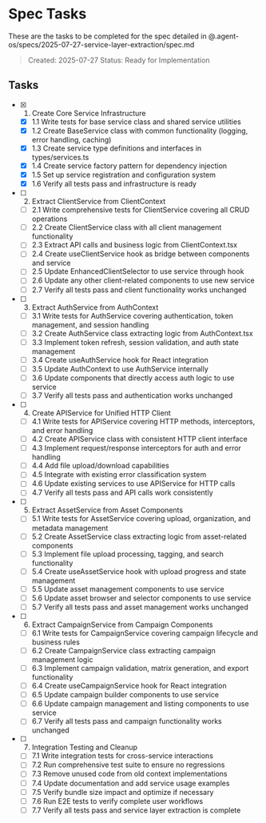 # Spec Tasks

These are the tasks to be completed for the spec detailed in @.agent-os/specs/2025-07-27-service-layer-extraction/spec.md

> Created: 2025-07-27
> Status: Ready for Implementation

## Tasks

- [x] 1. Create Core Service Infrastructure
  - [x] 1.1 Write tests for base service class and shared service utilities
  - [x] 1.2 Create BaseService class with common functionality (logging, error handling, caching)
  - [x] 1.3 Create service type definitions and interfaces in types/services.ts
  - [x] 1.4 Create service factory pattern for dependency injection
  - [x] 1.5 Set up service registration and configuration system
  - [x] 1.6 Verify all tests pass and infrastructure is ready

- [ ] 2. Extract ClientService from ClientContext
  - [ ] 2.1 Write comprehensive tests for ClientService covering all CRUD operations
  - [ ] 2.2 Create ClientService class with all client management functionality
  - [ ] 2.3 Extract API calls and business logic from ClientContext.tsx
  - [ ] 2.4 Create useClientService hook as bridge between components and service
  - [ ] 2.5 Update EnhancedClientSelector to use service through hook
  - [ ] 2.6 Update any other client-related components to use new service
  - [ ] 2.7 Verify all tests pass and client functionality works unchanged

- [ ] 3. Extract AuthService from AuthContext
  - [ ] 3.1 Write tests for AuthService covering authentication, token management, and session handling
  - [ ] 3.2 Create AuthService class extracting logic from AuthContext.tsx
  - [ ] 3.3 Implement token refresh, session validation, and auth state management
  - [ ] 3.4 Create useAuthService hook for React integration
  - [ ] 3.5 Update AuthContext to use AuthService internally
  - [ ] 3.6 Update components that directly access auth logic to use service
  - [ ] 3.7 Verify all tests pass and authentication works unchanged

- [ ] 4. Create APIService for Unified HTTP Client
  - [ ] 4.1 Write tests for APIService covering HTTP methods, interceptors, and error handling
  - [ ] 4.2 Create APIService class with consistent HTTP client interface
  - [ ] 4.3 Implement request/response interceptors for auth and error handling
  - [ ] 4.4 Add file upload/download capabilities
  - [ ] 4.5 Integrate with existing error classification system
  - [ ] 4.6 Update existing services to use APIService for HTTP calls
  - [ ] 4.7 Verify all tests pass and API calls work consistently

- [ ] 5. Extract AssetService from Asset Components
  - [ ] 5.1 Write tests for AssetService covering upload, organization, and metadata management
  - [ ] 5.2 Create AssetService class extracting logic from asset-related components
  - [ ] 5.3 Implement file upload processing, tagging, and search functionality
  - [ ] 5.4 Create useAssetService hook with upload progress and state management
  - [ ] 5.5 Update asset management components to use service
  - [ ] 5.6 Update asset browser and selector components to use service
  - [ ] 5.7 Verify all tests pass and asset management works unchanged

- [ ] 6. Extract CampaignService from Campaign Components
  - [ ] 6.1 Write tests for CampaignService covering campaign lifecycle and business rules
  - [ ] 6.2 Create CampaignService class extracting campaign management logic
  - [ ] 6.3 Implement campaign validation, matrix generation, and export functionality
  - [ ] 6.4 Create useCampaignService hook for React integration
  - [ ] 6.5 Update campaign builder components to use service
  - [ ] 6.6 Update campaign management and listing components to use service
  - [ ] 6.7 Verify all tests pass and campaign functionality works unchanged

- [ ] 7. Integration Testing and Cleanup
  - [ ] 7.1 Write integration tests for cross-service interactions
  - [ ] 7.2 Run comprehensive test suite to ensure no regressions
  - [ ] 7.3 Remove unused code from old context implementations
  - [ ] 7.4 Update documentation and add service usage examples
  - [ ] 7.5 Verify bundle size impact and optimize if necessary
  - [ ] 7.6 Run E2E tests to verify complete user workflows
  - [ ] 7.7 Verify all tests pass and service layer extraction is complete
